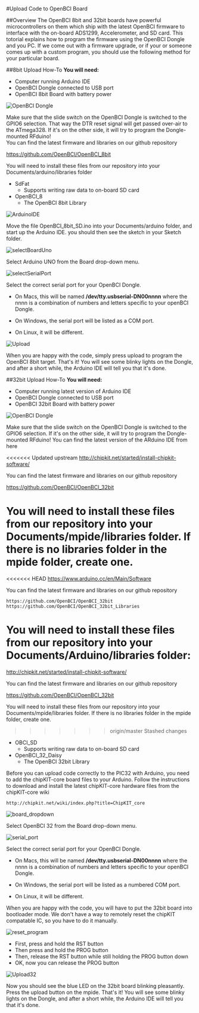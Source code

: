 #Upload Code to OpenBCI Board

##Overview
The OpenBCI 8bit and 32bit boards have powerful microcontrollers on them which ship with the latest OpenBCI firmware to interface with the on-board ADS1299, Accelerometer, and SD card. This totorial explains how to program the firmware using the OpenBCI Dongle and you PC. If we come out with a firmware upgrade, or if your or someone comes up with a custom program, you should use the following method for your particular board.

##8bit Upload How-To
**You will need:**

* Computer running Arduino IDE
* OpenBCI Dongle connected to USB port
* OpenBCI 8bit Board with battery power

![OpenBCI Dongle](../assets/images/dongleConnection.png)

Make sure that the slide switch on the OpenBCI Dongle is switched to the GPIO6 selection. That way the DTR reset signal will get passed over-air to the ATmega328. If it's on the other side, it will try to program the Dongle-mounted RFduino!  
You can find the latest firmware and libraries on our github repository

https://github.com/OpenBCI/OpenBCI_8bit

You will need to install these files from our repository into your Documents/arduino/libraries folder

* SdFat
	* Supports writing raw data to on-board SD card
* OpenBCI_8
	* The OpenBCI 8bit Library
	
	
![ArduinoIDE](../assets/images/Arduino_IDE.png)

Move the file OpenBCI_8bit_SD.ino into your Documents/arduino folder, and start up the Arduino IDE. you should then see the sketch in your Sketch folder.

![selectBoardUno](../assets/images/BoardSelect.png)

Select Arduino UNO from the Board drop-down menu.

![selectSerialPort](../assets/images/SerialPortSelect.png)

Select the correct serial port for your OpenBCI Dongle. 

* On Macs, this will be named **/dev/tty.usbserial-DN00nnnn** where the nnnn is a combination of numbers and letters specific to your openBCI Dongle.

* On Windows, the serial port will be listed as a COM port.

* On Linux, it will be different.

![Upload](../assets/images/Upload.png)

When you are happy with the code, simply press upload to program the OpenBCI 8bit target. That's it! You will see some blinky lights on the Dongle, and after a short while, the Arduino IDE will tell you that it's done.


##32bit Upload How-To
**You will need:**

* Computer running latest version of Arduino IDE
* OpenBCI Dongle connected to USB port
* OpenBCI 32bit Board with battery power

![OpenBCI Dongle](../assets/images/dongleConnection.png)

Make sure that the slide switch on the OpenBCI Dongle is switched to the GPIO6 selection. If it's on the other side, it will try to program the Dongle-mounted RFduino! You can find the latest version of the ARduino IDE from here

<<<<<<< Updated upstream
http://chipkit.net/started/install-chipkit-software/
	
You can find the latest firmware and libraries on our github repository

https://github.com/OpenBCI/OpenBCI_32bit

You will need to install these files from our repository into your Documents/mpide/libraries folder.
If there is no libraries folder in the mpide folder, create one.
=======
<<<<<<< HEAD
	https://www.arduino.cc/en/Main/Software
	
You can find the latest firmware and libraries on our github repository

	https://github.com/OpenBCI/OpenBCI_32bit
	https://github.com/OpenBCI/OpenBCI_32bit_Libraries

You will need to install these files from our repository into your Documents/Arduino/libraries folder:
=======
http://chipkit.net/started/install-chipkit-software/
	
You can find the latest firmware and libraries on our github repository

https://github.com/OpenBCI/OpenBCI_32bit

You will need to install these files from our repository into your Documents/mpide/libraries folder.
If there is no libraries folder in the mpide folder, create one.
>>>>>>> origin/master
>>>>>>> Stashed changes

* OBCI_SD
	* Supports writing raw data to on-board SD card
* OpenBCI_32_Daisy
	* The OpenBCI 32bit Library
	
	

Before you can upload code correctly to the PIC32 with Arduino, you need to add the chipKIT-core board files to your Arduino. Follow the instructions to download and install the latest chipKIT-core hardware files from the chipKIT-core wiki

	http://chipkit.net/wiki/index.php?title=ChipKIT_core

![board_dropdown](../assets/images/OBCI32_Board_Dropdown.png)

Select OpenBCI 32 from the Board drop-down menu.



![serial_port](../assets/images/PortSelect.png)

Select the correct serial port for your OpenBCI Dongle. 

* On Macs, this will be named **/dev/tty.usbserial-DN00nnnn** where the nnnn is a combination of numbers and letters specific to your openBCI Dongle.

* On Windows, the serial port will be listed as a numbered COM port.

* On Linux, it will be different.


When you are happy with the code, you will have to put the 32bit board into bootloader mode. We don't have a way to remotely reset the chipKIT compatable IC, so you have to do it manually.

![reset_program](../assets/images/RST_PROG.png)

* First, press and hold the RST button
* Then press and hold the PROG button	
* Then, release the RST button while still holding the PROG button down
* OK, now you can release the PROG button

![Upload32](../assets/images/Upload32.png)

Now you should see the blue LED on the 32bit board blinking pleasantly. Press the upload button on the mpide. That's it! You will see some blinky lights on the Dongle, and after a short while, the Arduino IDE will tell you that it's done.
